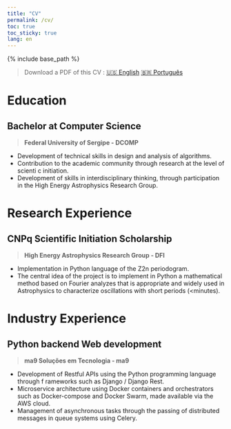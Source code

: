 ```yaml
---
title: "CV"
permalink: /cv/
toc: true
toc_sticky: true
lang: en
---
```


{% include base_path %}

> <i class='fas fa-download'></i> Download a PDF of this CV
: [🇺🇸 English]({{base_path}}/files/cv/en/cv.pdf) [🇧🇷 Português]({{base_path}}/files/cv/pt-br/cv.pdf)

# <i class='fa fa-graduation-cap'></i> Education

## Bachelor at Computer Science
> **Federal University of Sergipe - DCOMP**
* Development of technical skills in design and analysis of algorithms.
* Contribution to the academic community through research at the level of scienti c initiation.
* Development of skills in interdisciplinary thinking, through participation in the High Energy Astrophysics Research Group.

# <i class='fa fa-laptop'></i> Research Experience

## CNPq Scientific Initiation Scholarship
> **High Energy Astrophysics Research Group - DFI**
* Implementation in Python language of the Z2n periodogram.
* The central idea of the project is to implement in Python a
mathematical method based on Fourier analyzes that is appropriate
and widely used in Astrophysics to characterize oscillations with short
periods (<minutes).

# <i class='fa fa-briefcase'></i> Industry Experience

## Python backend Web development
> **ma9 Soluções em Tecnologia - ma9**
* Development of Restful APIs using the Python programming language through f rameworks such as Django / Django Rest.
* Microservice architecture using Docker containers and orchestrators such as Docker-compose and Docker Swarm, made available via the AWS cloud.
* Management of asynchronous tasks through the passing of distributed messages in queue systems using Celery.

